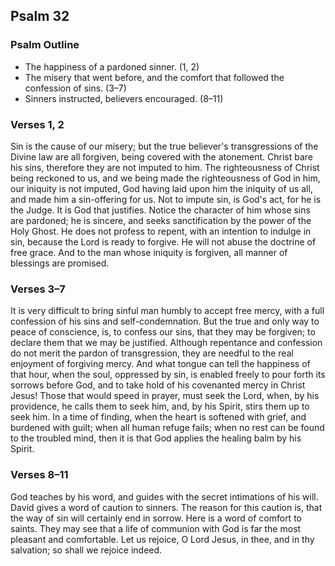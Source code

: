 ## Psalm 32

### Psalm Outline

- The happiness of a pardoned sinner. (1, 2)
- The misery that went before, and the comfort that followed the confession of sins. (3–7)
- Sinners instructed, believers encouraged. (8–11)

### Verses 1, 2

Sin is the cause of our misery; but the true believer's transgressions of the Divine law are all forgiven, being covered with the atonement. Christ bare his sins, therefore they are not imputed to him. The righteousness of Christ being reckoned to us, and we being made the righteousness of God in him, our iniquity is not imputed, God having laid upon him the iniquity of us all, and made him a sin-offering for us. Not to impute sin, is God's act, for he is the Judge. It is God that justifies. Notice the character of him whose sins are pardoned; he is sincere, and seeks sanctification by the power of the Holy Ghost. He does not profess to repent, with an intention to indulge in sin, because the Lord is ready to forgive. He will not abuse the doctrine of free grace. And to the man whose iniquity is forgiven, all manner of blessings are promised.

### Verses 3–7

It is very difficult to bring sinful man humbly to accept free mercy, with a full confession of his sins and self-condemnation. But the true and only way to peace of conscience, is, to confess our sins, that they may be forgiven; to declare them that we may be justified. Although repentance and confession do not merit the pardon of transgression, they are needful to the real enjoyment of forgiving mercy. And what tongue can tell the happiness of that hour, when the soul, oppressed by sin, is enabled freely to pour forth its sorrows before God, and to take hold of his covenanted mercy in Christ Jesus! Those that would speed in prayer, must seek the Lord, when, by his providence, he calls them to seek him, and, by his Spirit, stirs them up to seek him. In a time of finding, when the heart is softened with grief, and burdened with guilt; when all human refuge fails; when no rest can be found to the troubled mind, then it is that God applies the healing balm by his Spirit.

### Verses 8–11

God teaches by his word, and guides with the secret intimations of his will. David gives a word of caution to sinners. The reason for this caution is, that the way of sin will certainly end in sorrow. Here is a word of comfort to saints. They may see that a life of communion with God is far the most pleasant and comfortable. Let us rejoice, O Lord Jesus, in thee, and in thy salvation; so shall we rejoice indeed.

